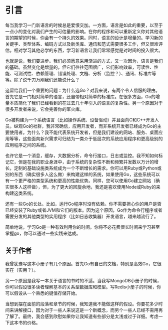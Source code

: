 # 引言
每当我学习一门新语言的时候总是爱恨交加。一方面，语言是如此的重要，以至于一点小的变化对我们产生的可估量的影响。在你的程序和可以重新定义你对其他语言的期望的时候，你会有一个持久的效果。同时，语言的设计是增量的。学习新的关键字、类型体系、编码方式以及新类库、通讯和范式需要很多工作，但又很难评估。相对学习其他必学的东西，学习新语言让我们常常感觉是对时间的投入很大。

也就是说，我们要进步。我们必须愿意采用渐进的方式，又一次因为，语言是我们的基础。虽然变化是增量的，但它们往往范围很广，它们影响效率，可读性、性能、可测试性、依赖管理、错误处理、文档、分析（监控？）、通讯、标准库等等。除了说千刀万剐我们还能说什么？

这留给我们一个重要的问题：为什么选Go？对我来说，有两个令人信服的理由。首先它是一门相对简单的语言，还自带相对简单的标准库。在很多方面，Go的增量本质简化了我们已经看到的在过去几十年引入的语言的复杂性。另一个原因对于很多开发者来说，它会完善你的军火库。

Go被构建为一个系统语言（比如操作系统、设备驱动）并且面向C和C++开发人员。纵观Go的社群，我非常确信，应用开发者，而非系统开发者已经成为Go的主要使用者。为什么？我不能代表系统开发者，但是我们建设的网站、服务、桌面应用等等，这些面向新兴需求可归结为一类介于低层次的系统应用程序和更高级别的应用程序之间的系统。

也许它是一个消息，缓存，大数据分析，命令行接口，日志或监控。我不知如何标记它，但是在我的职业身涯中，由于系统的复杂性不断和频繁并发数以万计的增长，定制的基础设施类系统成为一个不断增长的需求。你可以用Ruby或Python或别的东西（确实很多人这么做）来构建这样的系统，如果使用Go，这些系统可以有一个更严格的类型系统和更高的性能优势。同样，您可以使用Go建立网站（确实很多人这样做），但，为了更大的回旋余地，我还是喜欢使用Node或Ruby的来构建这类系统。

还有一些Go的长处。比如，运行Go程序时没有依赖。你不需要担心你的用户是否已经安装了Ruby或者JVM和它们的版本。因为这个原因，Go作为命令行程序或者需要分发的其他类型的实用程序（比如日志收集器）开发语言，越来越流行了。

简单地说，学习Go是一种有效利用你的时间。你将不必花费很长时间来学习甚至掌握go，你可以通过一些实践来达成。

## 关于作者
我曾犹豫写这本小册子有几个原因。首先Go有自已的文档，特别是高效Go，它很实在（实用？）。

另一个原因是我写一本关于语言的书时的不适。当我写MongoDB小册子的时候，你可以假设很多读者理解基本的关系型数据库和模型。写Redis小册子的时候，你可以假设从一个熟悉的键值存储开始。

当想到摆在面前的段落和章节的时候，我知道我不能做这样的假设。你要花多少时间来讲解接口，因为对于一些人来说这是一个新概念，而另个一些人已经不需用再了解了。最终，我会感到欣慰如果你让我知道有些部分是太浅或过于详细。考虑一下这本书的价格。
